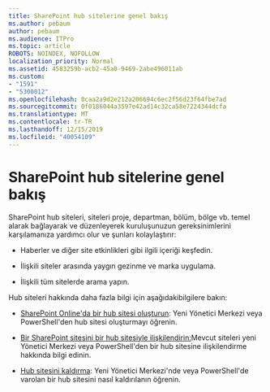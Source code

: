 ```yaml
---
title: SharePoint hub sitelerine genel bakış
ms.author: pebaum
author: pebaum
ms.audience: ITPro
ms.topic: article
ROBOTS: NOINDEX, NOFOLLOW
localization_priority: Normal
ms.assetid: 4583259b-acb2-45a0-9469-2abe496011ab
ms.custom:
- "1591"
- "5300012"
ms.openlocfilehash: 0caa2a9d2e212a206694c6ec2f56d23f64fbe7ad
ms.sourcegitcommit: 0f0186044a3597e42ad14c32ca58e7224344dcfa
ms.translationtype: MT
ms.contentlocale: tr-TR
ms.lasthandoff: 12/15/2019
ms.locfileid: "40054109"
---
```

# <a name="sharepoint-hub-sites-overview"></a>SharePoint hub sitelerine genel bakış

SharePoint hub siteleri, siteleri proje, departman, bölüm, bölge vb. temel alarak bağlayarak ve düzenleyerek kuruluşunuzun gereksinimlerini karşılamanıza yardımcı olur ve şunları kolaylaştırır:

- Haberler ve diğer site etkinlikleri gibi ilgili içeriği keşfedin.

- İlişkili siteler arasında yaygın gezinme ve marka uygulama. 

- İlişkili tüm sitelerde arama yapın.

Hub siteleri hakkında daha fazla bilgi için aşağıdakibilgilere bakın:
- [SharePoint Online'da bir hub sitesi oluşturun](https://docs.microsoft.com/sharepoint/create-hub-site): Yeni Yönetici Merkezi veya PowerShell'den hub sitesi oluşturmayı öğrenin.

- [Bir SharePoint sitesini bir hub sitesiyle ilişkilendirin:](https://support.office.com/article/associate-a-sharepoint-site-with-a-hub-site-ae0009fd-af04-4d3d-917d-88edb43efc05)Mevcut siteleri yeni Yönetici Merkezi veya PowerShell'den bir hub sitesine ilişkilendirme hakkında bilgi edinin.

- [Hub sitesini kaldırma](https://docs.microsoft.com/sharepoint/remove-hub-site): Yeni Yönetici Merkezi'nde veya PowerShell'de varolan bir hub sitesini nasıl kaldırılanın öğrenin.

